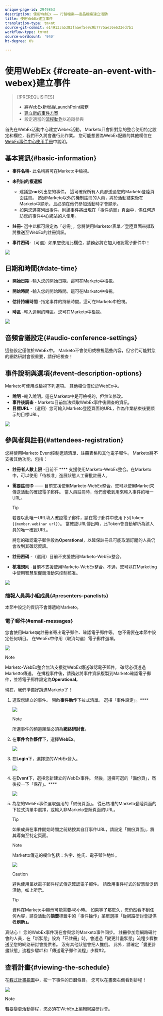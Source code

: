 ```yaml
---
unique-page-id: 2949863
description: 使用WebEx —— 行銷檔案——產品檔案建立活動
title: 使用WebEx建立事件
translation-type: tm+mt
source-git-commit: e149133a5383faaef5e9c9b7775ae36e633ed7b1
workflow-type: tm+mt
source-wordcount: '940'
ht-degree: 0%

---
```



# 使用WebEx {#create-an-event-with-webex}建立事件

>[!PREREQUISITES]
>
>* [將WebEx新增為LaunchPoint服務](/help/marketo/product-docs/administration/additional-integrations/add-webex-as-a-launchpoint-service.md)
>* [建立新的事件方案](/help/marketo/product-docs/demand-generation/events/understanding-events/create-a-new-event-program.md)
>* 設定適當的[流程動作](http://docs.marketo.com/display/DOCS/Flow+Actions)以追蹤參與


首先在WebEx活動中心建立Webex活動。 Marketo只會針對您的整合使用特定設定和欄位，我們不久將會進行此作業。 您可能想要為WebEx配置的其他欄位在[WebEx事件中心使用手冊](http://www.cisco.com/c/dam/en/us/td/docs/collaboration/meeting_center/wbs298/wx_ec_host_ug.pdf)中說明。

## 基本資訊{#basic-information}

* **事件名稱-** 此名稱將可在Marketo中檢視。
* **未列出的複選框**

   * 建議您&#x200B;**not**&#x200B;列出您的事件。 這可確保所有人員都透過您的Marketo登陸頁面註冊。 透過Marketo以外的機制註冊的人員，將於活動結束後在Marketo中顯示，且必須在他們參加活動時才會顯示。
   * 如果您選擇列出事件，則該事件將出現在「事件清單」頁面中，供任何造訪您的事件中心網站的人使用。

* **註冊-** 選中此框可設定為「必需」。您將使用Marketor表單／登陸頁面來擷取將推送至WebEx的註冊資訊。
* **事件密碼**-（可選）如果您使用此欄位，請務必將它加入確認電子郵件中！

![](assets/image2015-5-28-13-3a30-3a55.png)

## 日期和時間{#date-time}

* **開始日期** -輸入您的開始日期。這可在Marketo中檢視。

* **開始時間** -輸入您的開始時間。這可在Marketo中檢視。

* **估計持續時間** -指定事件的持續時間。這可在Marketo中檢視。

* **時區** -輸入適用的時區。您可在Marketo中檢視。

![](assets/image2015-5-28-13-3a37-3a39.png)

## 音頻會議設定{#audio-conference-settings}

這些設定僅位於WebEx中。 Marketo不會使用或檢視這些內容，但它們可能對您的網路研討會很重要，請仔細檢查！

## 事件說明與選項{#event-description-options}

Marketo可使用或檢視下列選項。 其他欄位僅位於WebEx中。

* **說明** -輸入說明。這在Marketo中是可檢視的，但無法修改。
* **事件後調查** - Marketo目前無法擷取WebEx事件後調查的資訊。
* **目標URL** -（選用）您可輸入Marketo登陸頁面的URL，作為作業結束後要顯示的目標URL。

![](assets/image2015-5-28-13-3a48-3a49.png)

## 參與者與註冊{#attendees-registration}

您將使用Marketo Event控制邀請清單、註冊表格和其他電子郵件。 Marketo將不支援其他功能，包括：

* **註冊者人數上限** -目前不 **** 支援使用Marketo-WebEx整合。在Marketo中，可以使用「待核准」進展狀態人工審批註冊人。

* **需要註冊ID**  —— 目前支援使用Marketo-WebEx整合。您可以使用Market來傳送活動的確認電子郵件。 當人員註冊時，他們會收到用來輸入事件的唯一URL。

   >[!TIP]
   >
   >若要以此唯一URL填入確認電子郵件，請在電子郵件中使用下列Token:`{{member.webinar url}}`。 當確認URL傳出時，此Token會自動解析為該人員的唯一確認URL。
   >
   >將您的確認電子郵件設為&#x200B;**Operational**，以確保註冊且可能取消訂閱的人員仍會收到其確認資訊。

* **註冊密碼** -（選用）目前不支援使用Marketo-WebEx整合。
* **核准規則** -目前不支援使用Marketo-WebEx整合。不過，您可以在Marketing中使用智慧型促銷活動來控制核准。

![](assets/image2015-5-28-14-3a4-3a41.png)

### 簡報人員與小組成員{#presenters-panelists}

本節中設定的資訊不會傳遞給Marketo。

### 電子郵件{#email-messages}

您會使用Market向註冊者寄出電子郵件、確認電子郵件等。 您不需要在本節中設定任何項目。 在WebEx中停用（取消勾選）電子郵件選項。

![](assets/image2015-5-28-14-3a9-3a14.png)

>[!NOTE]
>
>Marketo-WebEx整合無法支援從WebEx傳送確認電子郵件。 確認必須透過Marketto傳送。 在排程事件後，請務必將事件資訊複製到Marketo確認電子郵件，並將電子郵件設定為&#x200B;**Operational**。

現在，我們準備好跳進Marketo了！

1. 選取您建立的事件。 開啟&#x200B;**事件動作**&#x200B;下拉式清單。 選擇「事件設定」。****

   ![](assets/image2015-5-14-16-3a7-3a31.png)

   >[!NOTE]
   >
   >所選事件的頻道類型必須為&#x200B;**網路研討會**。

1. 在&#x200B;**事件合作夥伴**&#x200B;下，選擇&#x200B;**WebEx**。

   ![](assets/image2015-1-30-13-3a58-3a2.png)

1. 在&#x200B;**Login**&#x200B;下，選擇您的WebEx登入。

   ![](assets/image2015-5-18-12-3a2-3a26.png)

1. 在&#x200B;**Event**&#x200B;下，選擇您新建立的WebEx事件。 然後，選擇可選的「備份頁」，然後按一下「保存」。****

   ![](assets/image2015-5-14-16-3a15-3a55.png)

1. 為您的WebEx事件選取選用的「備份頁面」。 從已核准的Marketo登陸頁面的下拉式清單中選擇，或輸入非Marketo登陸頁面的URL。

   >[!TIP]
   >
   >如果成員在事件開始時間之前點按其自訂事件URL，請設定「備份頁面」，將其導向至特定頁面。

   >[!NOTE]
   >
   >Marketto傳送的欄位包括：名字、姓氏、電子郵件地址。

   ![](assets/webex.png)

   >[!CAUTION]
   >
   >避免使用巢狀電子郵件程式傳送確認電子郵件。 請改用事件程式的智慧型促銷活動，如上所示。

   >[!TIP]
   >
   >資料在Marketo中顯示可能需要48小時。 如果等了那麼久，您仍然看不到任何內容，請從活動的&#x200B;**摘要**&#x200B;標籤中的「事件操作」菜單選擇「從網路研討會提供者&#x200B;**刷新」。**

真貼心！ 您的WebEx事件現在會與您的Marketo事件同步。  註冊參加您網路研討會的人員，在「新狀態」設為「已註冊」時，會透過「變更計畫狀態」流程步驟推送至您的網路研討會提供者。 沒有其他狀態會把人推倒。 此外，請確定「變更計畫狀態」流程步驟#1和「傳送電子郵件流程」步驟#2。

## 查看計畫{#viewing-the-schedule}

在[程式計畫視圖](http://docs.marketo.com/display/docs/program+schedule+view)中，按一下事件的日曆條目。 您可以在畫面右側看到排程！

![](assets/image2015-5-14-16-3a21-3a41.png)

>[!NOTE]
>
>若要變更活動排程，您必須在WebEx上編輯網路研討會。
